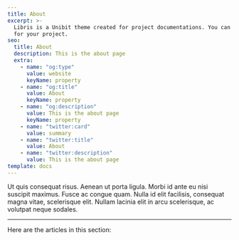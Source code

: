 ```yaml
---
title: About
excerpt: >-
  Libris is a Unibit theme created for project documentations. You can use it
  for your project.
seo:
  title: About
  description: This is the about page
  extra:
    - name: "og:type"
      value: website
      keyName: property
    - name: "og:title"
      value: About
      keyName: property
    - name: "og:description"
      value: This is the about page
      keyName: property
    - name: "twitter:card"
      value: summary
    - name: "twitter:title"
      value: About
    - name: "twitter:description"
      value: This is the about page
template: docs
---
```


Ut quis consequat risus. Aenean ut porta ligula. Morbi id ante eu nisi suscipit maximus. Fusce ac congue quam. Nulla id elit facilisis, consequat magna vitae, scelerisque elit. Nullam lacinia elit in arcu scelerisque, ac volutpat neque sodales.

---

Here are the articles in this section:
